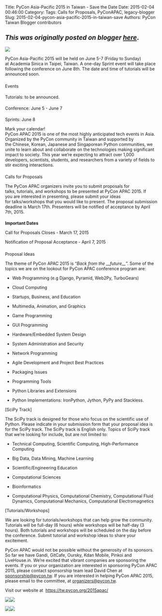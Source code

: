 Title: PyCon Asia-Pacific 2015 in Taiwan - Save the Date
Date: 2015-02-04 00:46:00
Category:
Tags: Calls for Proposals, PyConAPAC, legacy-blogger
Slug: 2015-02-04-pycon-asia-pacific-2015-in-taiwan-save
Authors: PyCon Taiwan Blogger contributors

*This was originally posted on blogger [here](https://pycontw.blogspot.com/2015/02/pycon-asia-pacific-2015-in-taiwan-save.html)*.
---


[![](https://tw.pycon.org/static/image/header/logo.png)](https://tw.pycon.org/2015apac/en/)

PyCon Asia-Pacific 2015 will be held on June 5-7 (Friday to Sunday) at Academia Sinica in Taipei, Taiwan. A one-day Sprint event will take place following the conference on June 8th. The date and time of tutorials will be announced soon.



###
Events


####
Tutorials: to be announced.


####
Conference: June 5 - June 7


####
Sprints: June 8










Mark your calendar!  
PyCon APAC 2015 is one of the most highly anticipated tech events in Asia. Organized by the PyCon community in Taiwan and supported by the Chinese, Korean, Japanese and Singaporean Python communities, we unite to learn about and collaborate on the technologies making significant impact to society. This year we’re expecting to attract over 1,000 developers, scientists, students, and researchers from a variety of fields to stir exciting interactions.












###




###


###
Calls for Proposals






The PyCon APAC organizers invite you to submit proposals for talks, tutorials, and workshops to be presented at PyCon APAC 2015. If you are interested in presenting, please submit your ideas for talks/workshops that you would like to present. The proposal submission deadline is March 17th. Presenters will be notified of acceptance by April 7th, 2015.



####
**Important Dates**



Call for Proposals Closes - March 17, 2015

Notification of Proposal Acceptance - April 7, 2015



###
Proposal Ideas






The theme of PyCon APAC 2015 is “*Back from the \_\_future\_\_*”. Some of the topics we are on the lookout for PyCon APAC conference program are:




- Web Programming (e.g Django, Pyramid, Web2Py, TurboGears)

- Cloud Computing

- Startups, Business, and Education

- Multimedia, Animation, and Graphics

- Game Programming

- GUI Programming

- Hardware/Embedded System Design

- System Administration and Security

- Network Programming

- Agile Development and Project Best Practices

- Packaging Issues

- Programming Tools

- Python Libraries and Extensions

- Python Implementations: IronPython, Jython, PyPy and Stackless.




[SciPy Track]

The SciPy track is designed for those who focus on the scientific use of Python. Please indicate in your submission form that your proposal idea is for the SciPy track. The SciPy track is English only. Topics of SciPy track that we’re looking for include, but are not limited to:




- Technical Computing, Scientific Computing, High-Performance Computing

- Big Data, Data Mining, Machine Learning

- Scientific/Engineering Education

- Computational Sciences

- Bioinformatics

- Computational Physics, Computational Chemistry, Computational Fluid Dynamics, Computational Mechanics, Computational Electromagnetics




[Tutorials/Workshops]

We are looking for tutorials/workshops that can help grow the community. Tutorials will be full-day (6 hours) while workshops will be half-day (3 hours). Both tutorials and workshops will be scheduled on the day before the conference. Submit tutorial and workshop ideas to share your excitement.







PyCon APAC would not be possible without the generosity of its sponsors. So far we have Gandi, GitCafe, Oursky, Kdan Mobile, Pinkoi and LiveHouse.in. We’re excited that vibrant companies are sponsoring the events. If you or your organization are interested in sponsoring PyCon APAC 2015, please contact sponsorship team lead David Chen at [sponsorship@pycon.tw](mailto:sponsorship@pycon.tw). If you are interested in helping PyCon APAC 2015, please email to the committee, at [organizers@pycon.tw](mailto:organizers@pycon.tw).







Visit our website at  <https://tw.pycon.org/2015apac/>  








![](http://3.bp.blogspot.com/-R10dx8eqke8/VN9VE8U_UmI/AAAAAAAAGpY/DRMKrZDWwss/s1600/PyChina_logo_131217_zq_h200.png)[![](http://2.bp.blogspot.com/-QoQdxLbgGvc/VPmTXQDRdNI/AAAAAAAAGts/Tod9FtL-SLg/s1600/pycon_kr_2015.png)](http://pycon.kr/2015)

[![](http://3.bp.blogspot.com/-lRsMB7_aDsw/VN9VPBn_cBI/AAAAAAAAGpg/9Mj0ySdZd_g/s1600/pyconjp2015-logo.png)](https://pycon.jp/2015/)[![](http://1.bp.blogspot.com/-LBONNXZ8HWQ/VN9THDjydmI/AAAAAAAAGpA/Al8Xubv6058/s1600/pugs_logo.png)](https://groups.google.com/forum/#!forum/pythonsg)

